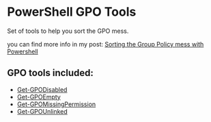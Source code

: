 # PowerShell GPO Tools

Set of tools to help you sort the GPO mess.

you can find more info in my post: [Sorting the Group Policy mess with Powershell](https://www.saggiehaim.net/powershell/sorting-group-policy/)

## GPO tools included:
+ [Get-GPODisabled](https://github.com/Saggiehaim/PS-GPO-Tools/blob/master/Docs/Get-GPODisabled.md)
+ [Get-GPOEmpty](https://github.com/Saggiehaim/PS-GPO-Tools/blob/master/Docs/Get-GPOEmpty.md)
+ [Get-GPOMissingPermission](https://github.com/Saggiehaim/PS-GPO-Tools/blob/master/Docs/Get-GPOMissingPermissions.md)
+ [Get-GPOUnlinked](https://github.com/Saggiehaim/PS-GPO-Tools/blob/master/Docs/Get-GPOUnlinked.md)

